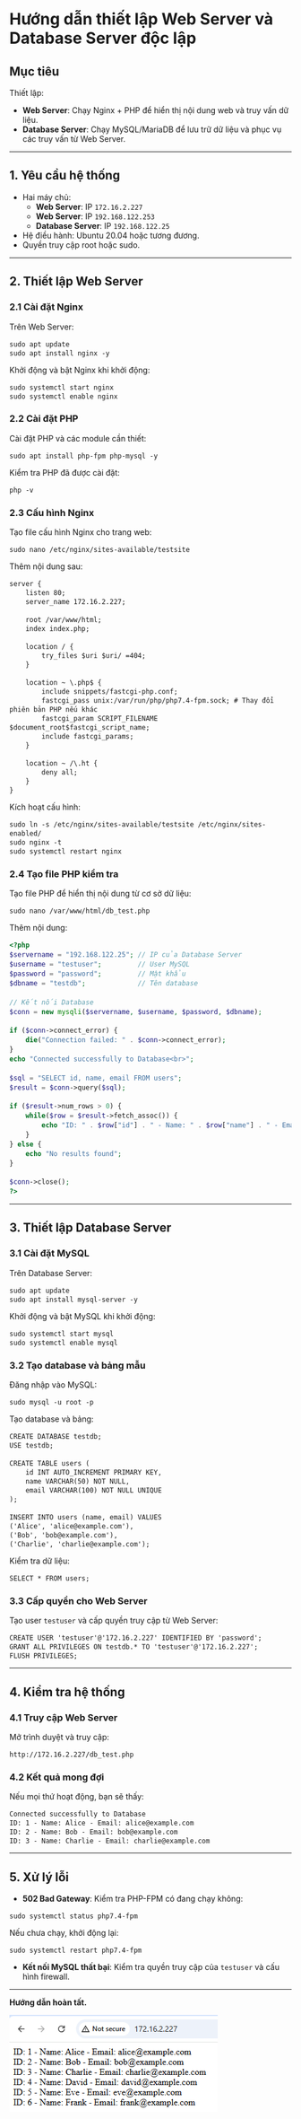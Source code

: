 
# **Hướng dẫn thiết lập Web Server và Database Server độc lập**

## **Mục tiêu**
Thiết lập:
- **Web Server**: Chạy Nginx + PHP để hiển thị nội dung web và truy vấn dữ liệu.
- **Database Server**: Chạy MySQL/MariaDB để lưu trữ dữ liệu và phục vụ các truy vấn từ Web Server.

---

## **1. Yêu cầu hệ thống**
- Hai máy chủ:
  - **Web Server**: IP `172.16.2.227`
  - **Web Server**: IP `192.168.122.253`
  - **Database Server**: IP `192.168.122.25`
- Hệ điều hành: Ubuntu 20.04 hoặc tương đương.
- Quyền truy cập root hoặc sudo.

---

## **2. Thiết lập Web Server**

### **2.1 Cài đặt Nginx**
Trên Web Server:
```
sudo apt update
sudo apt install nginx -y
```

Khởi động và bật Nginx khi khởi động:
```
sudo systemctl start nginx
sudo systemctl enable nginx
```

### **2.2 Cài đặt PHP**
Cài đặt PHP và các module cần thiết:
```
sudo apt install php-fpm php-mysql -y
```

Kiểm tra PHP đã được cài đặt:
```
php -v
```

### **2.3 Cấu hình Nginx**
Tạo file cấu hình Nginx cho trang web:
```
sudo nano /etc/nginx/sites-available/testsite
```

Thêm nội dung sau:
```
server {
    listen 80;
    server_name 172.16.2.227;

    root /var/www/html;
    index index.php;

    location / {
        try_files $uri $uri/ =404;
    }

    location ~ \.php$ {
        include snippets/fastcgi-php.conf;
        fastcgi_pass unix:/var/run/php/php7.4-fpm.sock; # Thay đổi phiên bản PHP nếu khác
        fastcgi_param SCRIPT_FILENAME $document_root$fastcgi_script_name;
        include fastcgi_params;
    }

    location ~ /\.ht {
        deny all;
    }
}
```

Kích hoạt cấu hình:
```
sudo ln -s /etc/nginx/sites-available/testsite /etc/nginx/sites-enabled/
sudo nginx -t
sudo systemctl restart nginx
```

### **2.4 Tạo file PHP kiểm tra**
Tạo file PHP để hiển thị nội dung từ cơ sở dữ liệu:
```
sudo nano /var/www/html/db_test.php
```

Thêm nội dung:
```php
<?php
$servername = "192.168.122.25"; // IP của Database Server
$username = "testuser";         // User MySQL
$password = "password";         // Mật khẩu
$dbname = "testdb";             // Tên database

// Kết nối Database
$conn = new mysqli($servername, $username, $password, $dbname);

if ($conn->connect_error) {
    die("Connection failed: " . $conn->connect_error);
}
echo "Connected successfully to Database<br>";

$sql = "SELECT id, name, email FROM users";
$result = $conn->query($sql);

if ($result->num_rows > 0) {
    while($row = $result->fetch_assoc()) {
        echo "ID: " . $row["id"] . " - Name: " . $row["name"] . " - Email: " . $row["email"] . "<br>";
    }
} else {
    echo "No results found";
}

$conn->close();
?>
```

---

## **3. Thiết lập Database Server**

### **3.1 Cài đặt MySQL**
Trên Database Server:
```
sudo apt update
sudo apt install mysql-server -y
```

Khởi động và bật MySQL khi khởi động:
```
sudo systemctl start mysql
sudo systemctl enable mysql
```

### **3.2 Tạo database và bảng mẫu**
Đăng nhập vào MySQL:
```
sudo mysql -u root -p
```

Tạo database và bảng:
```
CREATE DATABASE testdb;
USE testdb;

CREATE TABLE users (
    id INT AUTO_INCREMENT PRIMARY KEY,
    name VARCHAR(50) NOT NULL,
    email VARCHAR(100) NOT NULL UNIQUE
);

INSERT INTO users (name, email) VALUES
('Alice', 'alice@example.com'),
('Bob', 'bob@example.com'),
('Charlie', 'charlie@example.com');
```

Kiểm tra dữ liệu:
```
SELECT * FROM users;
```

### **3.3 Cấp quyền cho Web Server**
Tạo user `testuser` và cấp quyền truy cập từ Web Server:
```
CREATE USER 'testuser'@'172.16.2.227' IDENTIFIED BY 'password';
GRANT ALL PRIVILEGES ON testdb.* TO 'testuser'@'172.16.2.227';
FLUSH PRIVILEGES;
```

---

## **4. Kiểm tra hệ thống**

### **4.1 Truy cập Web Server**
Mở trình duyệt và truy cập:
```
http://172.16.2.227/db_test.php
```

### **4.2 Kết quả mong đợi**
Nếu mọi thứ hoạt động, bạn sẽ thấy:
```
Connected successfully to Database
ID: 1 - Name: Alice - Email: alice@example.com
ID: 2 - Name: Bob - Email: bob@example.com
ID: 3 - Name: Charlie - Email: charlie@example.com
```

---

## **5. Xử lý lỗi**
- **502 Bad Gateway**: Kiểm tra PHP-FPM có đang chạy không:
```
sudo systemctl status php7.4-fpm
```
Nếu chưa chạy, khởi động lại:
```
sudo systemctl restart php7.4-fpm
```

- **Kết nối MySQL thất bại**: Kiểm tra quyền truy cập của `testuser` và cấu hình firewall.

---

**Hướng dẫn hoàn tất.**

![Command Prompt](https://github.com/cuongnvvietis/NhanHoa/blob/main/Docs/Picture/WebServer/Screenshot_224.png)
